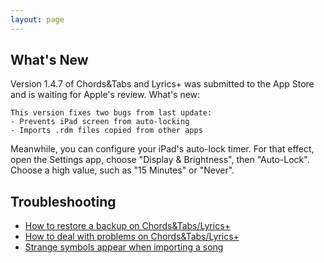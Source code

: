 ```yaml
---
layout: page
---
```


## What's New

Version 1.4.7 of Chords&Tabs and Lyrics+ was submitted to the App Store and is waiting for Apple's review. What's new:

```
This version fixes two bugs from last update:
- Prevents iPad screen from auto-locking
- Imports .rdm files copied from other apps
```

Meanwhile, you can configure your iPad's auto-lock timer. For that effect, open the Settings app, choose "Display & Brightness", then "Auto-Lock". Choose a high value, such as "15 Minutes" or "Never".

## Troubleshooting

- [How to restore a backup on Chords&Tabs/Lyrics+](backup-cifra-en)
- [How to deal with problems on Chords&Tabs/Lyrics+](troubleshooting-cifra-en)
- [Strange symbols appear when importing a song](symbols-en)
